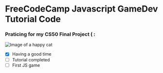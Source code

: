 # FreeCodeCamp Javascript GameDev Tutorial Code
### Praticing for my CS50 Final Project ( : 
![Image of a happy cat](https://png.pngtree.com/png-vector/20201229/ourmid/pngtree-a-british-short-blue-and-white-cat-png-image_2654518.jpg)

- [x] Having a good time
- [ ] Tutorial completed
- [ ] First JS game
